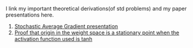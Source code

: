 I link my important theoretical derivations(of std problems) and my paper presentations here.
<ol>
<li> <a href="https://drive.google.com/file/d/1w1nkudMah4FeqjsWVEOHorkfI1Dy3tbu/view?usp=sharing">Stochastic Average Gradient presentation</a>
<li> <a href="https://drive.google.com/file/d/1sPslruwTXlcel-n3OU5lw9UDTKkKSmBH/view?usp=sharing">Proof that origin in the weight space is a stationary point when the activation function used is tanh</a>
</ol>
